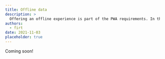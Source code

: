 ```yaml
---
title: Offline data
description: >
  Offering an offline experience is part of the PWA requirements. In this chapter, you will learn the techniques available to store data while offline and how to sync it later with the server.
authors:
  - firt
date: 2021-11-03
placeholder: true
---
```


Coming soon!
